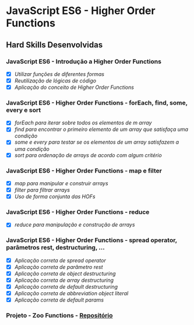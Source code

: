 # JavaScript ES6 - Higher Order Functions

## Hard Skills Desenvolvidas

### JavaScript ES6 - Introdução a Higher Order Functions

- [X] _Utilizar funções de diferentes formas_
- [X] _Reutilização de lógicas de código_
- [X] _Aplicação do conceito de Higher Order Functions_

### JavaScript ES6 - Higher Order Functions - forEach, find, some, every e sort

- [X] _forEach para iterar sobre todos os elementos de m array_
- [X] _find para encontrar o primeiro elemento de um array que satisfaça uma condição_
- [X] _some e every para testar se os elementos de um array satisfazem a uma condição_
- [X] _sort para ordenação de arrays de acordo com algum critério_

### JavaScript ES6 - Higher Order Functions - map e filter

- [X] _map para manipular e construir arrays_
- [X] _filter para filtrar arrays_
- [X] _Uso de forma conjunta das HOFs_

### JavaScript ES6 - Higher Order Functions - reduce

- [X] _reduce para manipulação e construção de arrays_

### JavaScript ES6 - Higher Order Functions - spread operator, parâmetros rest, destructuring, ...

- [X] _Aplicação correta de spread operator_
- [X] _Aplicação correta de parâmetro rest_
- [X] _Aplicação correta de object destructuring_
- [X] _Aplicação correta de array destructuring_
- [X] _Aplicação correta de default destructuring_
- [X] _Aplicação correta de abbreviation object literal_
- [X] _Aplicação correta de default params_

### Projeto - Zoo Functions - [Repositório](https://github.com/vitorbss12/Zoo-Reporting-System-with-JavaScript)
